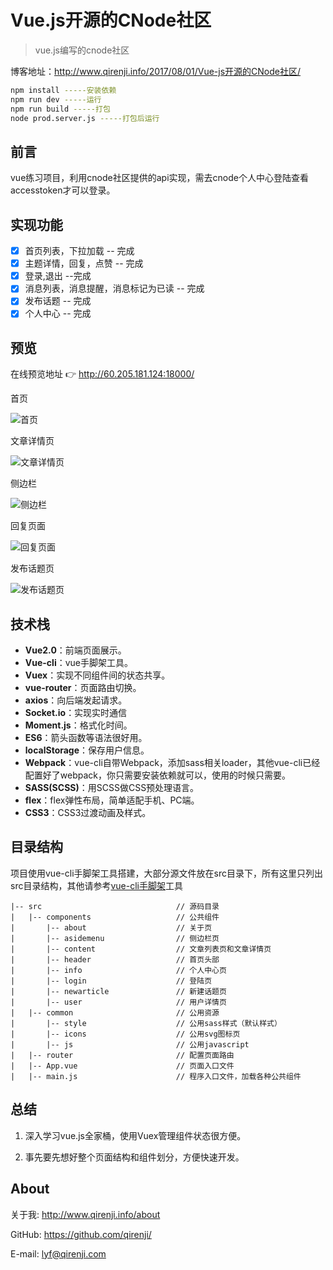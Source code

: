 # Vue.js开源的CNode社区

> vue.js编写的cnode社区

博客地址：http://www.qirenji.info/2017/08/01/Vue-js开源的CNode社区/

``` bash
npm install -----安装依赖
npm run dev -----运行
npm run build -----打包
node prod.server.js -----打包后运行
```

## 前言
vue练习项目，利用cnode社区提供的api实现，需去cnode个人中心登陆查看accesstoken才可以登录。

## 实现功能
- [x] 首页列表，下拉加载 -- 完成
- [x] 主题详情，回复，点赞 -- 完成
- [x] 登录,退出 --完成
- [x] 消息列表，消息提醒，消息标记为已读 -- 完成
- [x] 发布话题 -- 完成
- [x] 个人中心 -- 完成

## 预览
在线预览地址 👉 http://60.205.181.124:18000/

首页

![首页](http://www.qirenji.info/img/cnode-vue/page.png)

文章详情页

![文章详情页](http://www.qirenji.info/img/cnode-vue/pagelist.png)

侧边栏

![侧边栏](http://www.qirenji.info/img/cnode-vue/aside.png)

回复页面

![回复页面](http://www.qirenji.info/img/cnode-vue/replay.png)

发布话题页

![发布话题页](http://www.qirenji.info/img/cnode-vue/newartical.png)
## 技术栈
- **Vue2.0**：前端页面展示。
- **Vue-cli**：vue手脚架工具。
- **Vuex**：实现不同组件间的状态共享。
- **vue-router**：页面路由切换。
- **axios**：向后端发起请求。
- **Socket.io**：实现实时通信
- **Moment.js**：格式化时间。
- **ES6**：箭头函数等语法很好用。
- **localStorage**：保存用户信息。
- **Webpack**：vue-cli自带Webpack，添加sass相关loader，其他vue-cli已经配置好了webpack，你只需要安装依赖就可以，使用的时候只需要<style lang="scss"></style>。
- **SASS(SCSS)**：用SCSS做CSS预处理语言。
- **flex**：flex弹性布局，简单适配手机、PC端。
- **CSS3**：CSS3过渡动画及样式。

## 目录结构

项目使用vue-cli手脚架工具搭建，大部分源文件放在src目录下，所有这里只列出src目录结构，其他请参考[vue-cli手脚架](https://segmentfault.com/a/1190000007880723)工具
```
|-- src                              // 源码目录
|   |-- components                   // 公共组件
|       |-- about                    // 关于页
|       |-- asidemenu                // 侧边栏页
|       |-- content                  // 文章列表页和文章详情页 
|       |-- header                   // 首页头部
|       |-- info                     // 个人中心页
|       |-- login                    // 登陆页
|       |-- newarticle               // 新建话题页
|       |-- user                     // 用户详情页
|   |-- common                       // 公用资源
|       |-- style                    // 公用sass样式（默认样式）
|       |-- icons                    // 公用svg图标页
|       |-- js                       // 公用javascript
|   |-- router                       // 配置页面路由
|   |-- App.vue                      // 页面入口文件
|   |-- main.js                      // 程序入口文件，加载各种公共组件
```

## 总结

1. 深入学习vue.js全家桶，使用Vuex管理组件状态很方便。

2. 事先要先想好整个页面结构和组件划分，方便快速开发。


## About
关于我: http://www.qirenji.info/about

GitHub: https://github.com/qirenji/

E-mail: lyf@qirenji.com
